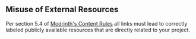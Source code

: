 ## Misuse of External Resources

Per section 5.4 of [Modrinth's Content Rules](https://modrinth.com/legal/rules#miscellaneous) all links must lead to correctly labeled publicly available resources that are directly related to your project.
